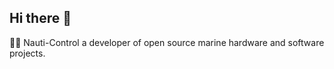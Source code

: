 ## Hi there 👋


🙋‍♀️ Nauti-Control a developer of open source marine hardware and software projects.



